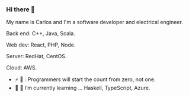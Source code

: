 ### Hi there 👋

My name is Carlos and I'm a software developer and electrical engineer. 

Back end: C++, Java, Scala.

Web dev: React, PHP, Node.

Server: RedHat, CentOS.

Cloud: AWS.

- ⚡ 💬 : Programmers will start the count from zero, not one.
- 🌱 📕 I’m currently learning ... Haskell, TypeScript, Azure.

<!--
**iCharlieAraiza/iCharlieAraiza** is a ✨ _special_ ✨ repository because its `README.md` (this file) appears on your GitHub profile.

Here are some ideas to get you started:

- 🔭 I’m currently working on ...
- 🌱 I’m currently learning ...
- 👯 I’m looking to collaborate on ...
- 🤔 I’m looking for help with ...
- 💬 Ask me about ...
- 📫 How to reach me: ...
- 😄 Pronouns: ...
- ⚡ Fun fact: ...
-->
